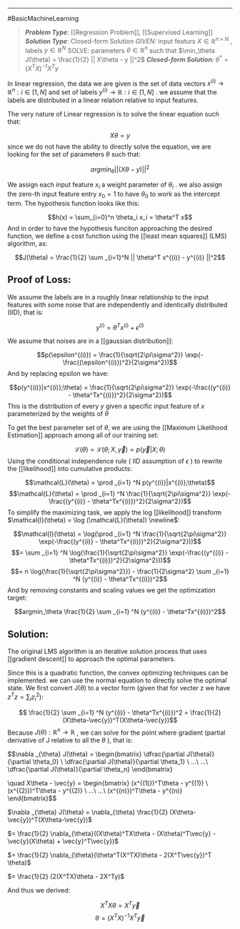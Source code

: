 ----
#BasicMachineLearning

> ***Problem Type***: [[Regression Problem]], [[Supervised Learning]]
> ***Solution Type***:  Closed-form Solution
> *GIVEN:* input featurs $X \in \mathbb{R}^{n \times N}$ , labels $y \in \mathbb{R}^N$ 
> SOLVE: parameters $\theta \in \mathbb{R}^{n}$ such that $\min_\theta J(\theta) = \frac{1}{2} || X\theta - y ||^2$ 
> ***Closed-form Solution***: $\theta^* = (X^TX)^{-1}X^Ty$ 

In linear regression, the data we are given is the set of data vectors $x^{(i)} \rightarrow \mathbb{R}^n : i \in [1,N]$ and set of labels $y^{(i)} \rightarrow \mathbb{R} : i \in [1,N]$ . we assume that the labels are distributed in a linear relation relative to input features.

The very nature of Linear regression is to solve the linear equation such that:

$$X\theta = y$$
since we do not have the ability to directly solve the equation, we are looking for the set of parameters $\theta$ such that:

$$argmin_\theta ||(X\theta - y)||^2$$

We assign each input feature $x_i$ a weight parameter of $\theta_i$ . we also assign the zero-th input feature entry $x_0 = 1$ to have $\theta_0$ to work as the intercept term. The hypothesis function looks like this:

$$h(x) = \sum_{i=0}^n \theta_i x_i = \theta^T x$$
And in order to have the hypothesis funciton approaching the desired function, we define a cost function using the [[least mean squares]] (LMS) algorithm, as:

$$J(\theta) = \frac{1}{2} \sum _{i=1}^N || \theta^T x^{(i)} - y^{(i)} ||^2$$


Proof of Loss:
---

We assume the labels are in a roughly linear relationship to the input features with some noise that are independently and identically distributed (IID), that is:

$$y^{(i)} = \theta^T x^{(i)} + \epsilon^{(i)}$$

We assume that noises are in a [[gaussian distribution]]:

$$p(\epsilon^{(i)}) = \frac{1}{\sqrt{2\pi\sigma^2}} \exp(-\frac{(\epsilon^{(i)})^2}{2\sigma^2})$$
And by replacing epsilon we have:

$$p(y^{(i)}|x^{(i)};\theta) = \frac{1}{\sqrt{2\pi\sigma^2}} \exp(-\frac{(y^{(i)} - \theta^Tx^{(i)})^2}{2\sigma^2})$$
This is the distribution of every $y$ given a specific input feature of $x$ parameterized by the weights of $\theta$

To get the best parameter set of $\theta$, we are using the [[Maximum Likelihood Estimation]] approach among all of our training set:

$$\mathcal{L}(\theta) = \mathcal{L}(\theta;X,\vec{y}) = p(\vec{y}|X;\theta)$$
Using the conditional independence rule ( IID assumption of $\epsilon$ ) to rewrite the [[likelihood]] into cumulative products:

$$\mathcal{L}(\theta) = \prod _{i=1} ^N p(y^{(i)}|x^{(i)};\theta)$$
$$\mathcal{L}(\theta) = \prod _{i=1} ^N \frac{1}{\sqrt{2\pi\sigma^2}} \exp(-\frac{(y^{(i)} - \theta^Tx^{(i)})^2}{2\sigma^2})$$
To simplify the maximizing task, we apply the log [[likelihood]] transform $\mathcal{l}(\theta) = \log (\mathcal{L}(\theta)) \newline$:

$$\mathcal{l}(\theta) = \log(\prod _{i=1} ^N \frac{1}{\sqrt{2\pi\sigma^2}} \exp(-\frac{(y^{(i)} - \theta^Tx^{(i)})^2}{2\sigma^2}))$$
$$= \sum _{i=1} ^N \log(\frac{1}{\sqrt{2\pi\sigma^2}} \exp(-\frac{(y^{(i)} - \theta^Tx^{(i)})^2}{2\sigma^2}))$$
$$= n \log(\frac{1}{\sqrt{2\pi\sigma^2}}) - \frac{1}{2\sigma^2} \sum _{i=1} ^N (y^{(i)} - \theta^Tx^{(i)})^2$$
And by removing constants and scaling values we get the optimization target:

$$argmin_\theta \frac{1}{2} \sum _{i=1} ^N (y^{(i)} - \theta^Tx^{(i)})^2$$

Solution:
----
 The original LMS algorithm is an iterative solution process that uses [[gradient descent]] to approach the optimal parameters. 
 
  Since this is a quadratic function, the convex optimizing techniques can be implemented. we can use the normal equation to directly solve the optimal state. We first convert J($\theta$) to a vector form (given that for vecter z we have $z^Tz = \sum _{i}z_{i}^2$):

$$ \frac{1}{2} \sum _{i=1} ^N (y^{(i)} - \theta^Tx^{(i)})^2 = \frac{1}{2} (X\theta-\vec{y})^T(X\theta-\vec{y})$$
Because $J(\theta) : \mathbb{R}^n \rightarrow \mathbb{R}$ , we can solve for the point where gradient (partial derivative of J relative to all the $\theta$ ), that is: 

$$\nabla _{\theta} J(\theta) = \begin{bmatrix}
\dfrac{\partial J(\theta)}{\partial \theta_0} \\
\dfrac{\partial J(\theta)}{\partial \theta_1} \\
...\\
...\\
\dfrac{\partial J(\theta)}{\partial \theta_n} 
\end{bmatrix}

\quad X\theta - \vec{y} =  \begin{bmatrix}
(x^{(1)})^T\theta - y^{(1)} \\
(x^{(2)})^T\theta - y^{(2)}  \\
...\\
...\\
(x^{(n)})^T\theta - y^{(n)}  
\end{bmatrix}$$

$\nabla _{\theta} J(\theta) = \nabla_{\theta} \frac{1}{2} (X\theta-\vec{y})^T(X\theta-\vec{y})$ 

$= \frac{1}{2} \nabla_{\theta}((X\theta)^TX\theta - (X\theta)^T\vec{y} - \vec{y}(X\theta) + \vec{y}^T\vec{y})$ 

$= \frac{1}{2} \nabla_{\theta}(\theta^T(X^TX)\theta - 2(X^T\vec{y})^T \theta)$ 

$= \frac{1}{2} (2(X^TX)\theta - 2X^Ty)$

And thus we derived:

$$X^TX\theta = X^T\vec{y}$$
$$\theta = (X^TX)^{-1}X^T\vec{y}$$
